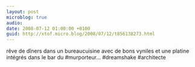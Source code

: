 ```yaml
---
layout: post
microblog: true
audio: 
date: 2008-07-12 01:00:00 +0100
guid: http://xtof.micro.blog/2008/07/12/t856138273.html
---
```

rêve de dîners dans un bureaucuisine avec de bons vyniles et une platine intégrés dans le bar du #murporteur... #dreamshake #architecte
